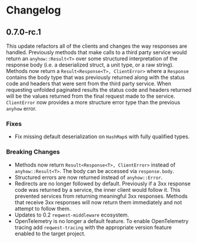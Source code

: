 # Changelog

## 0.7.0-rc.1

This update refactors all of the clients and changes the way responses are handled. Previously methods that make calls to a third party service would return an `anyhow::Result<T>` over some structured interpretation of the response body (i.e. a deserialized struct, a unit type, or a raw string). Methods now return a `Result<Response<T>, ClientError>` where a `Response` contains the body type that was previously returned along with the status code and headers that were sent from the third party service. When requesting unfolded paginated results the status code and headers returned will be the values returned from the final request made to the service. `ClientError` now provides a more structure error type than the previous `anyhow` error.

### Fixes
* Fix missing default deserialization on `HashMap`s with fully qualified types.

### Breaking Changes

* Methods now return `Result<Response<T>, ClientError>` instead of `anyhow::Result<T>`. The body can be accessed via `response.body`.
* Structured errors are now returned instead of `anyhow::Error`.
* Redirects are no longer followed by default. Previously if a 3xx response code was returned by a service, the inner client would follow it. This prevented services from returning meaningful 3xx responses. Methods that receive 3xx responses will now return them immediately and not attempt to follow them.
* Updates to 0.2 `reqwest-middleware` ecosystem.
* OpenTelemetry is no longer a default feature. To enable OpenTelemetry tracing add `reqwest-tracing` with the appropriate version feature enabled to the target project.